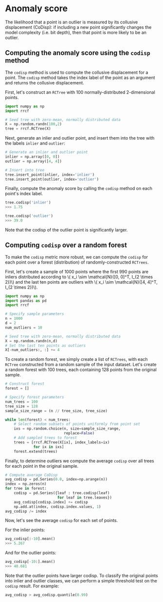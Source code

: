 # Anomaly score

The likelihood that a point is an outlier is measured by its collusive displacement (CoDisp):
if including a new point significantly changes the model complexity (i.e. bit depth),
then that point is more likely to be an outlier.

## Computing the anomaly score using the `codisp` method

The `codisp` method is used to compute the collusive displacement for a point. The `codisp` method
takes the index label of the point as an argument and returns the collusive displacement.

First, let's construct an `RCTree` with 100 normally-distributed 2-dimensional points.

```python
import numpy as np
import rrcf

# Seed tree with zero-mean, normally distributed data
X = np.random.randn(100,2)
tree = rrcf.RCTree(X)
```

Next, generate an inlier and outlier point, and insert them into the tree with the labels `inlier` and `outlier`:

```python
# Generate an inlier and outlier point
inlier = np.array([0, 0])
outlier = np.array([4, 4])

# Insert into tree
tree.insert_point(inlier, index='inlier')
tree.insert_point(outlier, index='outlier')
```

Finally, compute the anomaly score by calling the `codisp` method on each point's index label.

```python
tree.codisp('inlier')
>>> 1.75
```

```python
tree.codisp('outlier')
>>> 39.0
```

Note that the codisp of the outlier point is significantly larger.

## Computing `codisp` over a random forest

To make the `codisp` metric more robust, we can compute the `codisp` for each point over a forest (distribution) of randomly-constructed `RCTrees`. 

First, let's create a sample of 1000 points where the first 990 points are inliers distributed according to \\( x_i \sim \mathcal{N}([0, 0]^T, I_{2 \times 2})\\) and the last ten points are outliers with \\( x_i \sim \mathcal{N}([4, 4]^T, I_{2 \times 2})\\).


```python
import numpy as np
import pandas as pd
import rrcf

# Specify sample parameters
n = 1000
d = 2
num_outliers = 10

# Seed tree with zero-mean, normally distributed data
X = np.random.randn(n,d)
# Set the last ten points as outliers
X[-num_outliers:, :] += 4
```

To create a random forest, we simply create a list of `RCTrees`, with each `RCTree` constructed from a random sample of the input dataset. Let's create a random forest with 100 trees, each containing 128 points from the original sample.

```python
# Construct forest
forest = []

# Specify forest parameters
num_trees = 100
tree_size = 128
sample_size_range = (n // tree_size, tree_size)

while len(forest) < num_trees:
    # Select random subsets of points uniformly from point set
    ixs = np.random.choice(n, size=sample_size_range,
                           replace=False)
    # Add sampled trees to forest
    trees = [rrcf.RCTree(X[ix], index_labels=ix)
             for ix in ixs]
    forest.extend(trees)
```

Finally, to determine outliers we compute the average `codisp` over all trees for each point in the original sample.

```python
# Compute average CoDisp
avg_codisp = pd.Series(0.0, index=np.arange(n))
index = np.zeros(n)
for tree in forest:
    codisp = pd.Series({leaf : tree.codisp(leaf)
                        for leaf in tree.leaves})
    avg_codisp[codisp.index] += codisp
    np.add.at(index, codisp.index.values, 1)
avg_codisp /= index
```

Now, let's see the average `codisp` for each set of points.

For the inlier points:

```python
avg_codisp[:-10].mean()
>>> 5.267
```

And for the outlier points:

```python
avg_codisp[-10:].mean()
>>> 40.681
```

Note that the outlier points have larger codisp. To classify the original points into inlier and outlier classes, we can perform a simple threshold test on the `codisp` result. For example:

```python
avg_codisp > avg_codisp.quantile(0.99)
```
